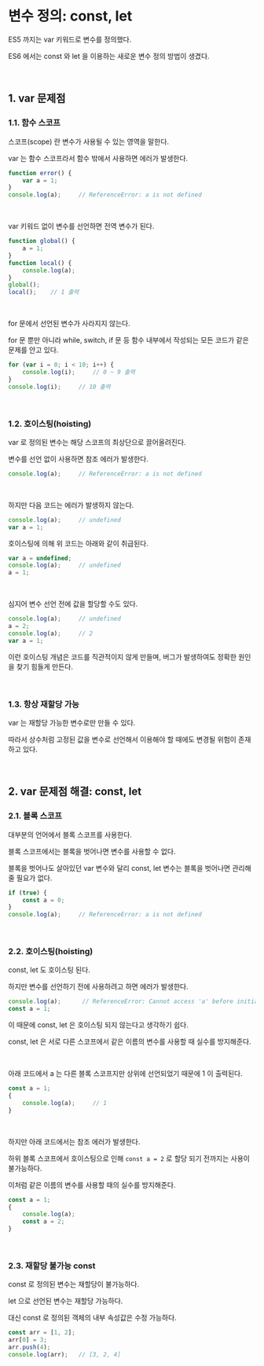 # 변수 정의: const, let

ES5 까지는 var 키워드로 변수를 정의했다.

ES6 에서는 const 와 let 을 이용하는 새로운 변수 정의 방법이 생겼다.

<br>

## 1. var 문제점

### 1.1. 함수 스코프

스코프(scope) 란 변수가 사용될 수 있는 영역을 말한다.

var 는 함수 스코프라서 함수 밖에서 사용하면 에러가 발생한다.

```js
function error() {
    var a = 1;
}
console.log(a);     // ReferenceError: a is not defined
```

<br>

var 키워드 없이 변수를 선언하면 전역 변수가 된다.

```js
function global() {
    a = 1;
}
function local() {
    console.log(a);
}
global();
local();    // 1 출력
```

<br>

for 문에서 선언된 변수가 사라지지 않는다.

for 문 뿐만 아니라 while, switch, if 문 등 함수 내부에서 작성되는 모든 코드가 같은 문제를 안고 있다.

```js
for (var i = 0; i < 10; i++) {
    console.log(i);     // 0 ~ 9 출력
}
console.log(i);     // 10 출력
```

<br>

### 1.2. 호이스팅(hoisting)

var 로 정의된 변수는 해당 스코프의 최상단으로 끌어올려진다.

변수를 선언 없이 사용하면 참조 에러가 발생한다.

```js
console.log(a);     // ReferenceError: a is not defined
```

<br>

하지만 다음 코드는 에러가 발생하지 않는다.

```js
console.log(a);     // undefined
var a = 1;
```

호이스팅에 의해 위 코드는 아래와 같이 취급된다.

```js
var a = undefined;
console.log(a);     // undefined
a = 1;
```

<br>

심지어 변수 선언 전에 값을 할당할 수도 있다.

```js
console.log(a);     // undefined
a = 2;
console.log(a);     // 2
var a = 1;
```

이런 호이스팅 개념은 코드를 직관적이지 않게 만들며, 버그가 발생하여도 정확한 원인을 찾기 힘들게 만든다.

<br>

### 1.3. 항상 재할당 가능

var 는 재할당 가능한 변수로만 만들 수 있다.

따라서 상수처럼 고정된 값을 변수로 선언해서 이용해야 할 때에도 변경될 위험이 존재하고 있다.

<br>

## 2. var 문제점 해결: const, let

### 2.1. 블록 스코프

대부분의 언어에서 블록 스코프를 사용한다.

블록 스코프에서는 블록을 벗어나면 변수를 사용할 수 없다.

블록을 벗어나도 살아있던 var 변수와 달리 const, let 변수는 블록을 벗어나면 관리해줄 필요가 없다.

```js
if (true) {
    const a = 0;
}
console.log(a);     // ReferenceError: a is not defined
```

<br>

### 2.2. 호이스팅(hoisting)

const, let 도 호이스팅 된다.

하지만 변수를 선언하기 전에 사용하려고 하면 에러가 발생한다.

```js
console.log(a);      // ReferenceError: Cannot access 'a' before initialization
const a = 1;
```

이 때문에 const, let 은 호이스팅 되지 않는다고 생각하기 쉽다.

const, let 은 서로 다른 스코프에서 같은 이름의 변수를 사용할 때 실수를 방지해준다.

<br>

아래 코드에서 a 는 다른 블록 스코프지만 상위에 선언되었기 때문에 1 이 출력된다.

```js
const a = 1;
{
    console.log(a);     // 1
}
```

<br>

하지만 아래 코드에서는 참조 에러가 발생한다.

하위 블록 스코프에서 호이스팅으로 인해 `const a = 2` 로 할당 되기 전까지는 사용이 불가능하다.

이처럼 같은 이름의 변수를 사용할 때의 실수를 방지해준다.

```js
const a = 1;
{
    console.log(a);
    const a = 2;
}
```

<br>

### 2.3. 재할당 불가능 const

const 로 정의된 변수는 재할당이 불가능하다.

let 으로 선언된 변수는 재할당 가능하다.

대신 const 로 정의된 객체의 내부 속성값은 수정 가능하다.

```js
const arr = [1, 2];
arr[0] = 3;
arr.push(4);
console.log(arr);   // [3, 2, 4]
```

